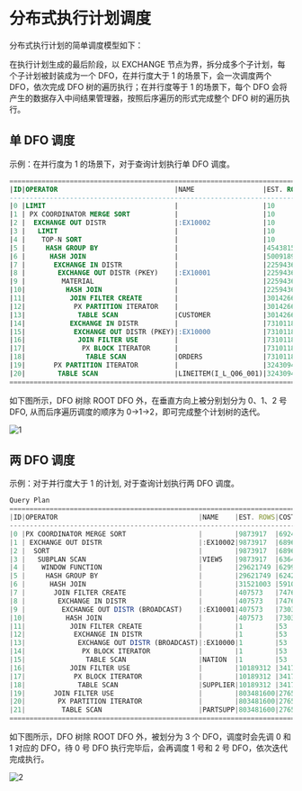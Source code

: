 分布式执行计划调度 
==============================



分布式执行计划的简单调度模型如下：

在执行计划生成的最后阶段，以 EXCHANGE 节点为界，拆分成多个子计划，每个子计划被封装成为一个 DFO，在并行度大于 1 的场景下，会一次调度两个 DFO，依次完成 DFO 树的遍历执行；在并行度等于 1 的场景下，每个 DFO 会将产生的数据存入中间结果管理器，按照后序遍历的形式完成整个 DFO 树的遍历执行。

单 DFO 调度 
-----------------------------

示例：在并行度为 1 的场景下，对于查询计划执行单 DFO 调度。

```sql
======================================================================================
|ID|OPERATOR                             |NAME                 |EST. ROWS |COST      |
--------------------------------------------------------------------------------------
|0 |LIMIT                                |                     |10        |6956829987|
|1 | PX COORDINATOR MERGE SORT           |                     |10        |6956829985|
|2 |  EXCHANGE OUT DISTR                 |:EX10002             |10        |6956829976|
|3 |   LIMIT                             |                     |10        |6956829976|
|4 |    TOP-N SORT                       |                     |10        |6956829975|
|5 |     HASH GROUP BY                   |                     |454381562 |5815592885|
|6 |      HASH JOIN                      |                     |500918979 |5299414557|
|7 |       EXCHANGE IN DISTR             |                     |225943610 |2081426759|
|8 |        EXCHANGE OUT DISTR (PKEY)    |:EX10001             |225943610 |1958446695|
|9 |         MATERIAL                    |                     |225943610 |1958446695|
|10|          HASH JOIN                  |                     |225943610 |1480989849|
|11|           JOIN FILTER CREATE        |                     |30142669  |122441311 |
|12|            PX PARTITION ITERATOR    |                     |30142669  |122441311 |
|13|             TABLE SCAN              |CUSTOMER             |30142669  |122441311 |
|14|           EXCHANGE IN DISTR         |                     |731011898 |900388059 |
|15|            EXCHANGE OUT DISTR (PKEY)|:EX10000             |731011898 |614947815 |
|16|             JOIN FILTER USE         |                     |731011898 |614947815 |
|17|              PX BLOCK ITERATOR      |                     |731011898 |614947815 |
|18|               TABLE SCAN            |ORDERS               |731011898 |614947815 |
|19|       PX PARTITION ITERATOR         |                     |3243094528|1040696710|
|20|        TABLE SCAN                   |LINEITEM(I_L_Q06_001)|3243094528|1040696710|
======================================================================================
```



如下图所示，DFO 树除 ROOT DFO 外，在垂直方向上被分别划分为 0、1、2 号 DFO, 从而后序遍历调度的顺序为 0-\>1-\>2，即可完成整个计划树的迭代。

![1](https://static-aliyun-doc.oss-accelerate.aliyuncs.com/assets/img/zh-CN/4765994061/p179917.jpg)

两 DFO 调度 
-----------------------------

示例：对于并行度大于 1 的计划, 对于查询计划执行两 DFO 调度。

```javascript
Query Plan
=============================================================================
|ID|OPERATOR                                   |NAME    |EST. ROWS|COST     |
-----------------------------------------------------------------------------
|0 |PX COORDINATOR MERGE SORT                  |        |9873917  |692436562|
|1 | EXCHANGE OUT DISTR                        |:EX10002|9873917  |689632565|
|2 |  SORT                                     |        |9873917  |689632565|
|3 |   SUBPLAN SCAN                            |VIEW5   |9873917  |636493382|
|4 |    WINDOW FUNCTION                        |        |29621749 |629924873|
|5 |     HASH GROUP BY                         |        |29621749 |624266752|
|6 |      HASH JOIN                            |        |31521003 |591048941|
|7 |       JOIN FILTER CREATE                  |        |407573   |7476793  |
|8 |        EXCHANGE IN DISTR                  |        |407573   |7476793  |
|9 |         EXCHANGE OUT DISTR (BROADCAST)    |:EX10001|407573   |7303180  |
|10|          HASH JOIN                        |        |407573   |7303180  |
|11|           JOIN FILTER CREATE              |        |1        |53       |
|12|            EXCHANGE IN DISTR              |        |1        |53       |
|13|             EXCHANGE OUT DISTR (BROADCAST)|:EX10000|1        |53       |
|14|              PX BLOCK ITERATOR            |        |1        |53       |
|15|               TABLE SCAN                  |NATION  |1        |53       |
|16|           JOIN FILTER USE                 |        |10189312 |3417602  |
|17|            PX BLOCK ITERATOR              |        |10189312 |3417602  |
|18|             TABLE SCAN                    |SUPPLIER|10189312 |3417602  |
|19|       JOIN FILTER USE                     |        |803481600|276540086|
|20|        PX PARTITION ITERATOR              |        |803481600|276540086|
|21|         TABLE SCAN                        |PARTSUPP|803481600|276540086|
=============================================================================
```



如下图所示，DFO 树除 ROOT DFO 外，被划分为 3 个 DFO，调度时会先调 0 和 1 对应的 DFO，待 0 号 DFO 执行完毕后，会再调度 1 号和 2 号 DFO，依次迭代完成执行。

![2](https://static-aliyun-doc.oss-accelerate.aliyuncs.com/assets/img/zh-CN/4765994061/p179918.jpg)

